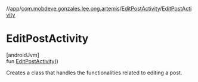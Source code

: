 //[app](../../../index.md)/[com.mobdeve.gonzales.lee.ong.artemis](../index.md)/[EditPostActivity](index.md)/[EditPostActivity](-edit-post-activity.md)

# EditPostActivity

[androidJvm]\
fun [EditPostActivity](-edit-post-activity.md)()

Creates a class that handles the functionalities related to editing a post.
